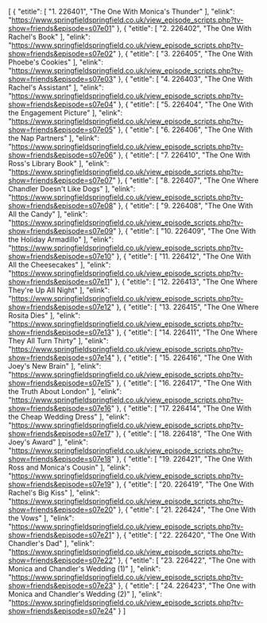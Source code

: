 [
	{
		"etitle": [
			"1. 226401",
			"The One With Monica's Thunder"
		],
		"elink": "https://www.springfieldspringfield.co.uk/view_episode_scripts.php?tv-show=friends&episode=s07e01"
	},
	{
		"etitle": [
			"2. 226402",
			"The One With Rachel's Book"
		],
		"elink": "https://www.springfieldspringfield.co.uk/view_episode_scripts.php?tv-show=friends&episode=s07e02"
	},
	{
		"etitle": [
			"3. 226405",
			"The One With Phoebe's Cookies"
		],
		"elink": "https://www.springfieldspringfield.co.uk/view_episode_scripts.php?tv-show=friends&episode=s07e03"
	},
	{
		"etitle": [
			"4. 226403",
			"The One With Rachel's Assistant"
		],
		"elink": "https://www.springfieldspringfield.co.uk/view_episode_scripts.php?tv-show=friends&episode=s07e04"
	},
	{
		"etitle": [
			"5. 226404",
			"The One With the Engagement Picture"
		],
		"elink": "https://www.springfieldspringfield.co.uk/view_episode_scripts.php?tv-show=friends&episode=s07e05"
	},
	{
		"etitle": [
			"6. 226406",
			"The One With the Nap Partners"
		],
		"elink": "https://www.springfieldspringfield.co.uk/view_episode_scripts.php?tv-show=friends&episode=s07e06"
	},
	{
		"etitle": [
			"7. 226410",
			"The One With Ross's Library Book"
		],
		"elink": "https://www.springfieldspringfield.co.uk/view_episode_scripts.php?tv-show=friends&episode=s07e07"
	},
	{
		"etitle": [
			"8. 226407",
			"The One Where Chandler Doesn't Like Dogs"
		],
		"elink": "https://www.springfieldspringfield.co.uk/view_episode_scripts.php?tv-show=friends&episode=s07e08"
	},
	{
		"etitle": [
			"9. 226408",
			"The One With All the Candy"
		],
		"elink": "https://www.springfieldspringfield.co.uk/view_episode_scripts.php?tv-show=friends&episode=s07e09"
	},
	{
		"etitle": [
			"10. 226409",
			"The One With the Holiday Armadillo"
		],
		"elink": "https://www.springfieldspringfield.co.uk/view_episode_scripts.php?tv-show=friends&episode=s07e10"
	},
	{
		"etitle": [
			"11. 226412",
			"The One With All the Cheesecakes"
		],
		"elink": "https://www.springfieldspringfield.co.uk/view_episode_scripts.php?tv-show=friends&episode=s07e11"
	},
	{
		"etitle": [
			"12. 226413",
			"The One Where They're Up All Night"
		],
		"elink": "https://www.springfieldspringfield.co.uk/view_episode_scripts.php?tv-show=friends&episode=s07e12"
	},
	{
		"etitle": [
			"13. 226415",
			"The One Where Rosita Dies"
		],
		"elink": "https://www.springfieldspringfield.co.uk/view_episode_scripts.php?tv-show=friends&episode=s07e13"
	},
	{
		"etitle": [
			"14. 226411",
			"The One Where They All Turn Thirty"
		],
		"elink": "https://www.springfieldspringfield.co.uk/view_episode_scripts.php?tv-show=friends&episode=s07e14"
	},
	{
		"etitle": [
			"15. 226416",
			"The One With Joey's New Brain"
		],
		"elink": "https://www.springfieldspringfield.co.uk/view_episode_scripts.php?tv-show=friends&episode=s07e15"
	},
	{
		"etitle": [
			"16. 226417",
			"The One With the Truth About London"
		],
		"elink": "https://www.springfieldspringfield.co.uk/view_episode_scripts.php?tv-show=friends&episode=s07e16"
	},
	{
		"etitle": [
			"17. 226414",
			"The One With the Cheap Wedding Dress"
		],
		"elink": "https://www.springfieldspringfield.co.uk/view_episode_scripts.php?tv-show=friends&episode=s07e17"
	},
	{
		"etitle": [
			"18. 226418",
			"The One With Joey's Award"
		],
		"elink": "https://www.springfieldspringfield.co.uk/view_episode_scripts.php?tv-show=friends&episode=s07e18"
	},
	{
		"etitle": [
			"19. 226421",
			"The One With Ross and Monica's Cousin"
		],
		"elink": "https://www.springfieldspringfield.co.uk/view_episode_scripts.php?tv-show=friends&episode=s07e19"
	},
	{
		"etitle": [
			"20. 226419",
			"The One With Rachel's Big Kiss"
		],
		"elink": "https://www.springfieldspringfield.co.uk/view_episode_scripts.php?tv-show=friends&episode=s07e20"
	},
	{
		"etitle": [
			"21. 226424",
			"The One With the Vows"
		],
		"elink": "https://www.springfieldspringfield.co.uk/view_episode_scripts.php?tv-show=friends&episode=s07e21"
	},
	{
		"etitle": [
			"22. 226420",
			"The One With Chandler's Dad"
		],
		"elink": "https://www.springfieldspringfield.co.uk/view_episode_scripts.php?tv-show=friends&episode=s07e22"
	},
	{
		"etitle": [
			"23. 226422",
			"The One with Monica and Chandler's Wedding (1)"
		],
		"elink": "https://www.springfieldspringfield.co.uk/view_episode_scripts.php?tv-show=friends&episode=s07e23"
	},
	{
		"etitle": [
			"24. 226423",
			"The One with Monica and Chandler's Wedding (2)"
		],
		"elink": "https://www.springfieldspringfield.co.uk/view_episode_scripts.php?tv-show=friends&episode=s07e24"
	}
]